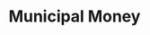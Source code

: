 ---
layout: tool
name: municipalmoney
title: Municipal Money
external-url: http://municipalmoney.gov.za/
image: municipalmoney.png
logo: 
oneliner: How is your municipality managing your money?
opener: Municipal Money is a web-based tool designed to inform citizens on their local authority's financial performance and allows comparisons between municipalities.
tool-info:
- bullet: See financial statements for your municipality
- bullet: Compare your municipalities budget and spend with another
- bullet: Access municipal finance data for municiplaities across South Africa
slideshow:
- image: mm2.jpg
- image: mm3.jpg
- image: mm4.jpg
creators:
- name: greg
- name: jd
external-creators:
- name: Damian
  image: damian.jpg
  external-url: #
collaborators:
- name: Treasury
  image: treasury.png
  external-url: #
---